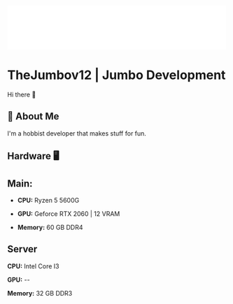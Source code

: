 
![Logo](https://github.com/TheJumbov12/TheJumbov12.github.io/blob/main/developmentlogowhite.png?raw=true)


# TheJumbov12 | Jumbo Development

Hi there 👋

## 🚀 About Me
I'm a hobbist developer that makes stuff for fun.


## Hardware 🖥

**Main:**
-
- **CPU:** Ryzen 5 5600G

- **GPU:** Geforce RTX 2060 | 12 VRAM

- **Memory:** 60 GB DDR4

**Server**
-
**CPU:** Intel Core I3

**GPU:** --

**Memory:** 32 GB DDR3 
